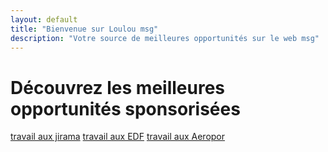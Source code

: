 ```yaml
---
layout: default
title: "Bienvenue sur Loulou msg"
description: "Votre source de meilleures opportunités sur le web msg"
---
```


# Découvrez les meilleures opportunités sponsorisées

<div class="button-container">
    <a href="page1.md" class="btn btn-madagascar">travail aux jirama</a>
    <a href="page1.html" class="btn btn-france">travail aux EDF</a>
    <a href="page1.html" class="btn btn-canada">travail aux Aeropor</a>
</div>
